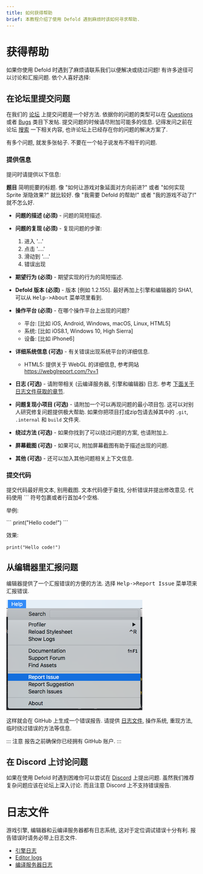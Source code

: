 ```yaml
---
title: 如何获得帮助
brief: 本教程介绍了使用 Defold 遇到麻烦时该如何寻求帮助.
---
```


# 获得帮助

如果你使用 Defold 时遇到了麻烦请联系我们以便解决或绕过问题! 有许多途径可以讨论和汇报问题. 依个人喜好选择:

## 在论坛里提交问题

在我们的 [论坛](https://forum.defold.com) 上提交问题是一个好方法. 依据你的问题的类型可以在 [Questions](https://forum.defold.com/c/questions) 或者 [Bugs](https://forum.defold.com/c/bugs) 类目下发帖. 提交问题的时候请尽附加可能多的信息. 记得发问之前在论坛 [搜索](https://forum.defold.com/search) 一下相关内容, 也许论坛上已经存在你的问题的解决方案了.

有多个问题, 就发多张帖子. 不要在一个帖子说发布不相干的问题.

### 提供信息
提问时请提供以下信息:

**题目**
简明扼要的标题. 像 "如何让游戏对象延面对方向前进?" 或者 "如何实现 Sprite 渐隐效果?" 就比较好. 像 "我需要 Defold 的帮助!" 或者 "我的游戏不动了!" 就不怎么好.

* **问题的描述 (必须)** - 问题的简短描述.

* **问题的复现 (必须)** - 复现问题的步骤:
  1. 进入 '...'
  2. 点击 '....'
  3. 滑动到 '....'
  4. 错误出现

* **期望行为 (必须)** - 期望实现的行为的简短描述.

* **Defold 版本 (必须)** - 版本 [例如 1.2.155]. 最好再加上引擎和编辑器的 SHA1, 可以从 <kbd>Help->About</kbd> 菜单项里看到.

* **操作平台 (必须)** - 在哪个操作平台上出现的问题?
  - 平台: [比如 iOS, Android, Windows, macOS, Linux, HTML5]
  - 系统: [比如 iOS8.1, Windows 10, High Sierra]
  - 设备: [比如 iPhone6]

* **详细系统信息 (可选)** - 有关错误出现系统平台的详细信息.
  - HTML5: 提供关于 WebGL 的详细信息, 参考网站 https://webglreport.com/?v=1

* **日志 (可选)** - 请附带相关 (云编译服务器, 引擎和编辑器) 日志. 参考 [下面关于日志文件获取的章节](#log-files).

* **问题复现小项目 (可选)** - 请附加一个可以再现问题的最小项目包. 这可以对别人研究修复问题提供极大帮助. 如果你把项目打成zip包请去掉其中的 `.git`, `.internal` 和 `build` 文件夹.

* **绕过方法 (可选)** - 如果你找到了可以绕过问题的方案, 也请附加上.

* **屏幕截图 (可选)** - 如果可以, 附加屏幕截图有助于描述出现的问题.

* **其他 (可选)** - 还可以加入其他问题相关上下文信息.


### 提交代码
提交代码最好用文本, 别用截图. 文本代码便于查找, 分析错误并提出修改意见. 代码使用 \`\`\` 符号包裹或者行首加4个空格.

举例:

\`\`\`
print("Hello code!")
\`\`\`

效果:

```
print("Hello code!")
```


## 从编辑器里汇报问题

编辑器提供了一个汇报错误的方便的方法. 选择 <kbd>Help->Report Issue</kbd> 菜单项来汇报错误.

![](images/getting_help/report_issue.png)

这样就会在 GitHub 上生成一个错误报告. 请提供 [日志文件](#log-files), 操作系统, 重现方法, 临时绕过错误的方法等信息.

::: 注意
报告之前确保你已经拥有 GitHub 账户.
:::


## 在 Discord 上讨论问题

如果在使用 Defold 时遇到困难你可以尝试在 [Discord](https://www.defold.com/discord/) 上提出问题. 虽然我们推荐复杂问题应该在论坛上深入讨论. 而且注意 Discord 上不支持错误报告.


# 日志文件

游戏引擎, 编辑器和云编译服务器都有日志系统, 这对于定位调试错误十分有利. 报告错误时请务必带上日志文件.

* [引擎日志](/manuals/debugging-game-and-system-logs)
* [Editor logs](/manuals/editor#editor-logs)
* [编译服务器日志](/manuals/extensions#build-server-logs)
